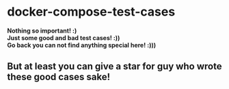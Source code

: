 # docker-compose-test-cases

<b>Nothing so important! :) <br/>
Just some good and bad test cases! :)) <br/>
Go back you can not find anything special here! :))) </b>  <br/>
## But at least you can give a star for guy who wrote these good cases sake!